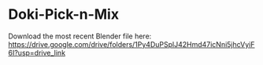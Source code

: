 # Doki-Pick-n-Mix
Download the most recent Blender file here: https://drive.google.com/drive/folders/1Py4DuPSplJ42Hmd47icNni5jhcVyiF6I?usp=drive_link
